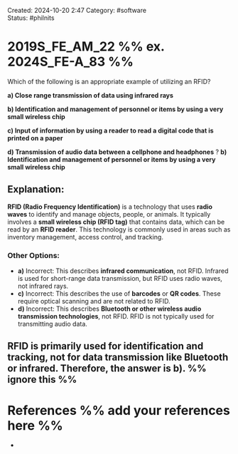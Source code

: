 Created: 2024-10-20 2:47
Category: #software  
Status: #philnits



# 2019S_FE_AM_22 %% ex. 2024S_FE-A_83 %%

Which of the following is an appropriate example of utilizing an RFID? 

**a) Close range transmission of data using infrared rays** 

**b) Identification and management of personnel or items by using a very small wireless chip** 

**c) Input of information by using a reader to read a digital code that is printed on a paper** 

**d) Transmission of audio data between a cellphone and headphones**
?
**b) Identification and management of personnel or items by using a very small wireless chip** 
## **Explanation:**

**RFID (Radio Frequency Identification)** is a technology that uses **radio waves** to identify and manage objects, people, or animals. It typically involves a **small wireless chip (RFID tag)** that contains data, which can be read by an **RFID reader**. This technology is commonly used in areas such as inventory management, access control, and tracking.

### Other Options:

- **a)** Incorrect: This describes **infrared communication**, not RFID. Infrared is used for short-range data transmission, but RFID uses radio waves, not infrared rays.
- **c)** Incorrect: This describes the use of **barcodes** or **QR codes**. These require optical scanning and are not related to RFID.
- **d)** Incorrect: This describes **Bluetooth or other wireless audio transmission technologies**, not RFID. RFID is not typically used for transmitting audio data.

RFID is primarily used for identification and tracking, not for data transmission like Bluetooth or infrared. Therefore, the answer is **b)**.
%% ignore this %%
---









# References %% add your references here %%
- 